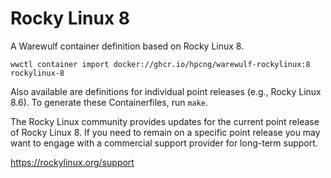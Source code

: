 # Rocky Linux 8

A Warewulf container definition based on Rocky Linux 8.

```
wwctl container import docker://ghcr.io/hpcng/warewulf-rockylinux:8 rockylinux-8
```

Also available are definitions for individual point releases (e.g., Rocky Linux
8.6). To generate these Containerfiles, run `make`.

The Rocky Linux community provides updates for the current point release of
Rocky Linux 8. If you need to remain on a specific point release you may want
to engage with a commercial support provider for long-term support.

https://rockylinux.org/support
